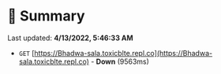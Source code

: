 # 📖 Summary
Last updated: **4/13/2022, 5:46:33 AM**

- `GET` [https://Bhadwa-sala.toxicblte.repl.co](https://Bhadwa-sala.toxicblte.repl.co) - **Down** (9563ms)
